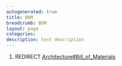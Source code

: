 ```yaml
---
autogenerated: true
title: BOM
breadcrumb: BOM
layout: page
categories: 
description: test description
---
```


1.  REDIRECT [Architecture\#Bill\_of\_Materials](Architecture#Bill_of_Materials )
